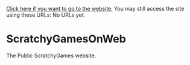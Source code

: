 [Click here if you want to go to the website.](https://scratchygamesorg.github.io/ScratchyGamesOnWeb/)
You may still access the site using these URLs:
No URLs yet.

# ScratchyGamesOnWeb
The Public ScratchyGames website.

